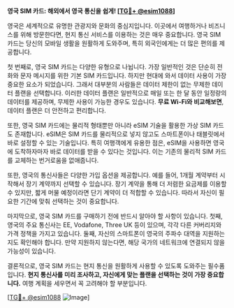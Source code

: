 **영국 SIM 카드: 해외에서 영국 통신을 쉽게! [[TG💪+ @esim1088](https://t.me/s/esim1088)]**

영국은 세계적으로 유명한 관광지와 문화의 중심지입니다. 이곳에서 여행하거나 비즈니스를 위해 방문한다면, 현지 통신 서비스를 이용하는 것은 매우 중요합니다. 영국 SIM 카드는 당신의 모바일 생활을 원활하게 도와주며, 특히 외국인에게는 더 많은 편의를 제공합니다.

첫 번째로, 영국 SIM 카드는 다양한 유형으로 나뉩니다. 가장 일반적인 것은 단순히 전화와 문자 메시지를 위한 기본 SIM 카드입니다. 하지만 현대에 와서 데이터 사용이 가장 중요한 요소가 되었습니다. 그래서 대부분의 사람들은 데이터 제한이 없는 무제한 데이터 플랜을 선택합니다. 이러한 데이터 플랜은 일반적으로 매일 또는 한 달 동안 일정량의 데이터를 제공하며, 무제한 사용이 가능한 경우도 있습니다. **무료 Wi-Fi와 비교해보면**, 데이터 플랜은 더 안전하고 편리합니다.

또한, 영국 SIM 카드에는 물리적 형태뿐만 아니라 eSIM 기술을 활용한 가상 SIM 카드도 존재합니다. eSIM은 SIM 카드를 물리적으로 넣지 않고도 스마트폰이나 태블릿에서 바로 설정할 수 있는 기술입니다. 특히 여행객에게 유용한 점은, eSIM을 사용하면 영국에 도착하자마자 바로 데이터를 받을 수 있다는 것입니다. 이는 기존의 물리적 SIM 카드를 교체하는 번거로움을 없애줍니다.

또한, 영국의 통신사들은 다양한 가입 옵션을 제공합니다. 예를 들어, 1개월 계약부터 시작해서 장기 계약까지 선택할 수 있습니다. 장기 계약을 통해 더 저렴한 요금제를 이용할 수 있지만, 짧게 머물 예정이라면 단기 계약이 더 적합할 수 있습니다. 따라서 자신이 필요한 기간에 맞춰 선택하는 것이 중요합니다.

마지막으로, 영국 SIM 카드를 구매하기 전에 반드시 알아야 할 사항이 있습니다. 첫째, 영국의 주요 통신사는 EE, Vodafone, Three UK 등이 있으며, 각각 다른 커버리지와 가격 정책을 가지고 있습니다. 둘째, 자신의 스마트폰이 영국의 주파수 대역을 지원하는지도 확인해야 합니다. 만약 지원하지 않는다면, 해당 국가의 네트워크에 연결되지 않을 가능성이 있습니다.

결론적으로, 영국 SIM 카드는 현지 통신을 원활하게 사용할 수 있도록 도와주는 필수품입니다. **현지 통신사를 미리 조사하고, 자신에게 맞는 플랜을 선택하는 것이 가장 중요합니다.** 여행 계획을 세우면서 꼭 고려해야 할 부분입니다.

[[TG💪+ @esim1088](https://t.me/s/esim1088) ![Image](https://i.postimg.cc/Y0z9fWf4/image.png)]